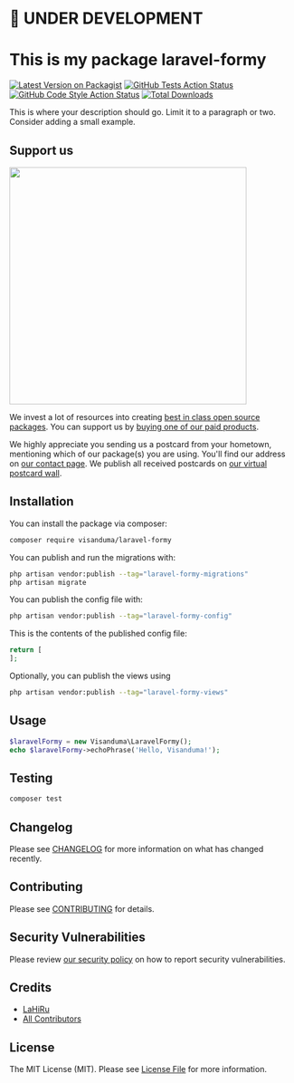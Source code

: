 # 🚫 UNDER DEVELOPMENT

# This is my package laravel-formy

[![Latest Version on Packagist](https://img.shields.io/packagist/v/visanduma/laravel-formy.svg?style=flat-square)](https://packagist.org/packages/visanduma/laravel-formy)
[![GitHub Tests Action Status](https://img.shields.io/github/workflow/status/visanduma/laravel-formy/run-tests?label=tests)](https://github.com/visanduma/laravel-formy/actions?query=workflow%3Arun-tests+branch%3Amain)
[![GitHub Code Style Action Status](https://img.shields.io/github/workflow/status/visanduma/laravel-formy/Check%20&%20fix%20styling?label=code%20style)](https://github.com/visanduma/laravel-formy/actions?query=workflow%3A"Check+%26+fix+styling"+branch%3Amain)
[![Total Downloads](https://img.shields.io/packagist/dt/visanduma/laravel-formy.svg?style=flat-square)](https://packagist.org/packages/visanduma/laravel-formy)

This is where your description should go. Limit it to a paragraph or two. Consider adding a small example.

## Support us

[<img src="https://github-ads.s3.eu-central-1.amazonaws.com/laravel-formy.jpg?t=1" width="419px" />](https://spatie.be/github-ad-click/laravel-formy)

We invest a lot of resources into creating [best in class open source packages](https://spatie.be/open-source). You can support us by [buying one of our paid products](https://spatie.be/open-source/support-us).

We highly appreciate you sending us a postcard from your hometown, mentioning which of our package(s) you are using. You'll find our address on [our contact page](https://spatie.be/about-us). We publish all received postcards on [our virtual postcard wall](https://spatie.be/open-source/postcards).

## Installation

You can install the package via composer:

```bash
composer require visanduma/laravel-formy
```

You can publish and run the migrations with:

```bash
php artisan vendor:publish --tag="laravel-formy-migrations"
php artisan migrate
```

You can publish the config file with:

```bash
php artisan vendor:publish --tag="laravel-formy-config"
```

This is the contents of the published config file:

```php
return [
];
```

Optionally, you can publish the views using

```bash
php artisan vendor:publish --tag="laravel-formy-views"
```

## Usage

```php
$laravelFormy = new Visanduma\LaravelFormy();
echo $laravelFormy->echoPhrase('Hello, Visanduma!');
```

## Testing

```bash
composer test
```

## Changelog

Please see [CHANGELOG](CHANGELOG.md) for more information on what has changed recently.

## Contributing

Please see [CONTRIBUTING](https://github.com/Visanduma/.github/blob/main/CONTRIBUTING.md) for details.

## Security Vulnerabilities

Please review [our security policy](../../security/policy) on how to report security vulnerabilities.

## Credits

- [LaHiRu](https://github.com/Visanduma)
- [All Contributors](../../contributors)

## License

The MIT License (MIT). Please see [License File](LICENSE.md) for more information.
